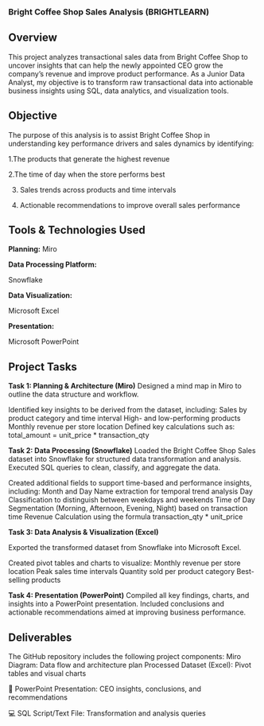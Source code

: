 ### Bright Coffee Shop Sales Analysis (BRIGHTLEARN)


 ## Overview
This project analyzes transactional sales data from Bright Coffee Shop to uncover insights that can help the newly appointed CEO grow the company’s revenue and improve product performance.
As a Junior Data Analyst, my objective is to transform raw transactional data into actionable business insights using SQL, data analytics, and visualization tools.


## Objective

The purpose of this analysis is to assist Bright Coffee Shop in understanding key performance drivers and sales dynamics by identifying:

1.The products that generate the highest revenue

2.The time of day when the store performs best

3. Sales trends across products and time intervals

4. Actionable recommendations to improve overall sales performance
   

## Tools & Technologies Used

**Planning:**
Miro

**Data Processing Platform:**

Snowflake

**Data Visualization:**

Microsoft Excel

**Presentation:**

Microsoft PowerPoint



## Project Tasks
**Task 1: Planning & Architecture (Miro)**
Designed a mind map in Miro to outline the data structure and workflow.

Identified key insights to be derived from the dataset, including:
Sales by product category and time interval
High- and low-performing products
Monthly revenue per store location
Defined key calculations such as:
total_amount = unit_price * transaction_qty

**Task 2: Data Processing (Snowflake)**
Loaded the Bright Coffee Shop Sales dataset into Snowflake for structured data transformation and analysis.
Executed SQL queries to clean, classify, and aggregate the data.

Created additional fields to support time-based and performance insights, including:
Month and Day Name extraction for temporal trend analysis
Day Classification to distinguish between weekdays and weekends
Time of Day Segmentation (Morning, Afternoon, Evening, Night) based on transaction time
Revenue Calculation using the formula transaction_qty * unit_price


  
**Task 3: Data Analysis & Visualization (Excel)**

Exported the transformed dataset from Snowflake into Microsoft Excel.

Created pivot tables and charts to visualize:
Monthly revenue per store location
Peak sales time intervals
Quantity sold per product category
Best-selling products


**Task 4: Presentation (PowerPoint)**
Compiled all key findings, charts, and insights into a PowerPoint presentation.
Included conclusions and actionable recommendations aimed at improving business performance.

## Deliverables

The GitHub repository includes the following project components:
Miro Diagram: Data flow and architecture plan
Processed Dataset (Excel): Pivot tables and visual charts

🧠 PowerPoint Presentation: CEO insights, conclusions, and recommendations

💻 SQL Script/Text File: Transformation and analysis queries
